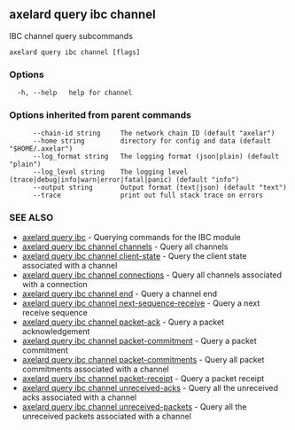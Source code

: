 ## axelard query ibc channel

IBC channel query subcommands

```
axelard query ibc channel [flags]
```

### Options

```
  -h, --help   help for channel
```

### Options inherited from parent commands

```
      --chain-id string     The network chain ID (default "axelar")
      --home string         directory for config and data (default "$HOME/.axelar")
      --log_format string   The logging format (json|plain) (default "plain")
      --log_level string    The logging level (trace|debug|info|warn|error|fatal|panic) (default "info")
      --output string       Output format (text|json) (default "text")
      --trace               print out full stack trace on errors
```

### SEE ALSO

- [axelard query ibc](axelard_query_ibc.md)	 - Querying commands for the IBC module
- [axelard query ibc channel channels](axelard_query_ibc_channel_channels.md)	 - Query all channels
- [axelard query ibc channel client-state](axelard_query_ibc_channel_client-state.md)	 - Query the client state associated with a channel
- [axelard query ibc channel connections](axelard_query_ibc_channel_connections.md)	 - Query all channels associated with a connection
- [axelard query ibc channel end](axelard_query_ibc_channel_end.md)	 - Query a channel end
- [axelard query ibc channel next-sequence-receive](axelard_query_ibc_channel_next-sequence-receive.md)	 - Query a next receive sequence
- [axelard query ibc channel packet-ack](axelard_query_ibc_channel_packet-ack.md)	 - Query a packet acknowledgement
- [axelard query ibc channel packet-commitment](axelard_query_ibc_channel_packet-commitment.md)	 - Query a packet commitment
- [axelard query ibc channel packet-commitments](axelard_query_ibc_channel_packet-commitments.md)	 - Query all packet commitments associated with a channel
- [axelard query ibc channel packet-receipt](axelard_query_ibc_channel_packet-receipt.md)	 - Query a packet receipt
- [axelard query ibc channel unreceived-acks](axelard_query_ibc_channel_unreceived-acks.md)	 - Query all the unreceived acks associated with a channel
- [axelard query ibc channel unreceived-packets](axelard_query_ibc_channel_unreceived-packets.md)	 - Query all the unreceived packets associated with a channel
